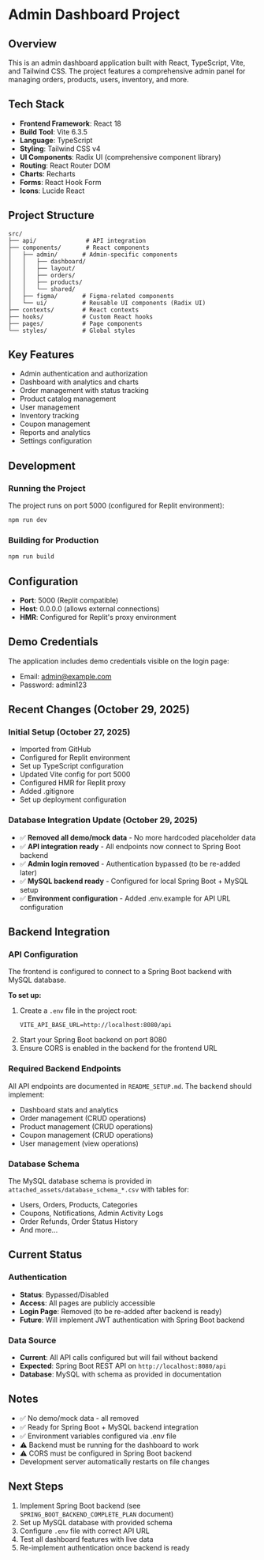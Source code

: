# Admin Dashboard Project

## Overview
This is an admin dashboard application built with React, TypeScript, Vite, and Tailwind CSS. The project features a comprehensive admin panel for managing orders, products, users, inventory, and more.

## Tech Stack
- **Frontend Framework**: React 18
- **Build Tool**: Vite 6.3.5
- **Language**: TypeScript
- **Styling**: Tailwind CSS v4
- **UI Components**: Radix UI (comprehensive component library)
- **Routing**: React Router DOM
- **Charts**: Recharts
- **Forms**: React Hook Form
- **Icons**: Lucide React

## Project Structure
```
src/
├── api/              # API integration
├── components/       # React components
│   ├── admin/       # Admin-specific components
│   │   ├── dashboard/
│   │   ├── layout/
│   │   ├── orders/
│   │   ├── products/
│   │   └── shared/
│   ├── figma/       # Figma-related components
│   └── ui/          # Reusable UI components (Radix UI)
├── contexts/        # React contexts
├── hooks/           # Custom React hooks
├── pages/           # Page components
└── styles/          # Global styles
```

## Key Features
- Admin authentication and authorization
- Dashboard with analytics and charts
- Order management with status tracking
- Product catalog management
- User management
- Inventory tracking
- Coupon management
- Reports and analytics
- Settings configuration

## Development

### Running the Project
The project runs on port 5000 (configured for Replit environment):
```bash
npm run dev
```

### Building for Production
```bash
npm run build
```

## Configuration
- **Port**: 5000 (Replit compatible)
- **Host**: 0.0.0.0 (allows external connections)
- **HMR**: Configured for Replit's proxy environment

## Demo Credentials
The application includes demo credentials visible on the login page:
- Email: admin@example.com
- Password: admin123

## Recent Changes (October 29, 2025)

### Initial Setup (October 27, 2025)
- Imported from GitHub
- Configured for Replit environment
- Set up TypeScript configuration
- Updated Vite config for port 5000
- Configured HMR for Replit proxy
- Added .gitignore
- Set up deployment configuration

### Database Integration Update (October 29, 2025)
- ✅ **Removed all demo/mock data** - No more hardcoded placeholder data
- ✅ **API integration ready** - All endpoints now connect to Spring Boot backend
- ✅ **Admin login removed** - Authentication bypassed (to be re-added later)
- ✅ **MySQL backend ready** - Configured for local Spring Boot + MySQL setup
- ✅ **Environment configuration** - Added .env.example for API URL configuration

## Backend Integration

### API Configuration
The frontend is configured to connect to a Spring Boot backend with MySQL database. 

**To set up:**
1. Create a `.env` file in the project root:
   ```
   VITE_API_BASE_URL=http://localhost:8080/api
   ```
2. Start your Spring Boot backend on port 8080
3. Ensure CORS is enabled in the backend for the frontend URL

### Required Backend Endpoints
All API endpoints are documented in `README_SETUP.md`. The backend should implement:
- Dashboard stats and analytics
- Order management (CRUD operations)
- Product management (CRUD operations)
- Coupon management (CRUD operations)
- User management (view operations)

### Database Schema
The MySQL database schema is provided in `attached_assets/database_schema_*.csv` with tables for:
- Users, Orders, Products, Categories
- Coupons, Notifications, Admin Activity Logs
- Order Refunds, Order Status History
- And more...

## Current Status

### Authentication
- **Status**: Bypassed/Disabled
- **Access**: All pages are publicly accessible
- **Login Page**: Removed (to be re-added after backend is ready)
- **Future**: Will implement JWT authentication with Spring Boot backend

### Data Source
- **Current**: All API calls configured but will fail without backend
- **Expected**: Spring Boot REST API on `http://localhost:8080/api`
- **Database**: MySQL with schema as provided in documentation

## Notes
- ✅ No demo/mock data - all removed
- ✅ Ready for Spring Boot + MySQL backend integration
- ✅ Environment variables configured via .env file
- ⚠️ Backend must be running for the dashboard to work
- ⚠️ CORS must be configured in Spring Boot backend
- Development server automatically restarts on file changes

## Next Steps
1. Implement Spring Boot backend (see `SPRING_BOOT_BACKEND_COMPLETE_PLAN` document)
2. Set up MySQL database with provided schema
3. Configure `.env` file with correct API URL
4. Test all dashboard features with live data
5. Re-implement authentication once backend is ready
